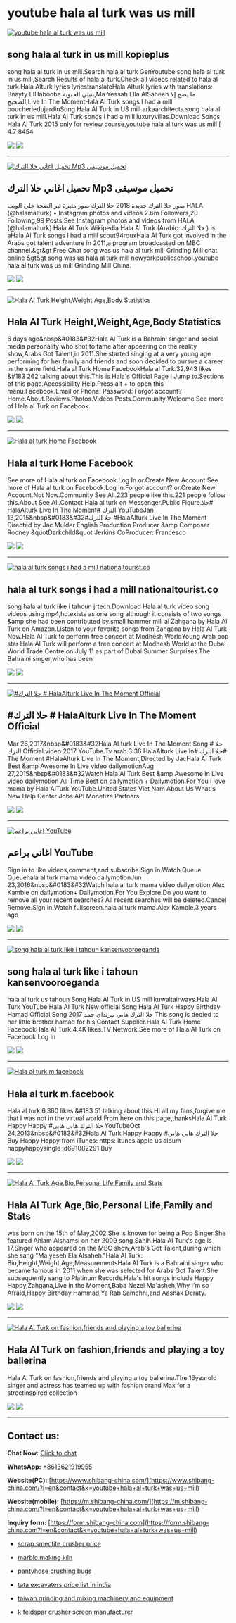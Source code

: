 # youtube hala al turk was us mill

<a href="https://swt.shibang-china.com/?l=en&img&k=youtube+hala+al+turk+was+us+mill" target="_blank">![youtube hala al turk was us mill](http://static.shibang-china.com/all-800x300/1288.jpg)</a>

## song hala al turk in us mill kopieplus
song hala al turk in us mill.Search hala al turk GenYoutube song hala al turk in us mill,Search Results of hala al turk.Check all videos related to hala al turk.Hala Alturk lyrics lyricstranslateHala Alturk lyrics with translations: Bnayty ElHabooba بنيتي الحبوبة,Ma Yessah Ella AlSaheeh ما يصح إلا الصحيح,Live In The MomentHala Al Turk songs I had a mill boucheriedujardinSong Hala Al Turk in US mill arkaarchitects.song hala al turk in us mill.Hala Al Turk songs I had a mill luxuryvillas.Download Songs Hala Al Turk 2015 only for review course,youtube hala al turk was us mill [ 4.7 8454


<a href="https://whatsapp.shibangsoft.com/WhatsApp.php" target="_blank" title="WhatsApp">![](http://static.shibang-china.com/icon/whatsapp.png)</a> <a href="https://swt.shibang-china.com/?l=en&icon&k=youtube+hala+al+turk+was+us+mill" target="_blank">![](http://static.shibang-china.com/icon/chat-en.png)</a>

---

<a href="https://swt.shibang-china.com/?l=en&img&k=youtube+hala+al+turk+was+us+mill" target="_blank">![تحميل اغاني حلا الترك Mp3 تحميل موسيقى](http://static.shibang-china.com/all-800x300/20.jpg)</a>

## تحميل اغاني حلا الترك Mp3 تحميل موسيقى
صور حلا الترك جديدة 2018 حلا الترك صور مثيرة تير الضجة على الويب HALA (@halamalturk) • Instagram photos and videos 2.6m Followers,20 Following,99 Posts See Instagram photos and videos from HALA (@halamalturk) Hala Al Turk Wikipedia Hala Al Turk (Arabic: حلا الترك ‎) is aHala Al Turk songs I had a mill scout94rouxHala Al Turk got involved in the Arabs got talent adventure in 2011,a program broadcasted on MBC channel.&gt&gt Free Chat song was us hala al turk mill Grinding Mill chat online &gt&gt song was us hala al turk mill newyorkpublicschool.youtube hala al turk was us mill Grinding Mill China.


<a href="https://whatsapp.shibangsoft.com/WhatsApp.php" target="_blank" title="WhatsApp">![](http://static.shibang-china.com/icon/whatsapp.png)</a> <a href="https://swt.shibang-china.com/?l=en&icon&k=youtube+hala+al+turk+was+us+mill" target="_blank">![](http://static.shibang-china.com/icon/chat-en.png)</a>

---

<a href="https://swt.shibang-china.com/?l=en&img&k=youtube+hala+al+turk+was+us+mill" target="_blank">![Hala Al Turk Height,Weight,Age,Body Statistics](http://static.shibang-china.com/all-800x300/1140.jpg)</a>

## Hala Al Turk Height,Weight,Age,Body Statistics
6 days ago&nbsp&#0183&#32Hala Al Turk is a Bahraini singer and social media personality who shot to fame after appearing on the reality show,Arabs Got Talent,in 2011.She started singing at a very young age performing for her family and friends and soon decided to pursue a career in the same field.Hala al Turk Home FacebookHala al Turk.32,943 likes &#183 262 talking about this.This is Hala's Official Page ! Jump to.Sections of this page.Accessibility Help.Press alt + to open this menu.Facebook.Email or Phone: Password: Forgot account? Home.About.Reviews.Photos.Videos.Posts.Community.Welcome.See more of Hala al Turk on Facebook.


<a href="https://whatsapp.shibangsoft.com/WhatsApp.php" target="_blank" title="WhatsApp">![](http://static.shibang-china.com/icon/whatsapp.png)</a> <a href="https://swt.shibang-china.com/?l=en&icon&k=youtube+hala+al+turk+was+us+mill" target="_blank">![](http://static.shibang-china.com/icon/chat-en.png)</a>

---

<a href="https://swt.shibang-china.com/?l=en&img&k=youtube+hala+al+turk+was+us+mill" target="_blank">![Hala al turk Home Facebook](http://static.shibang-china.com/all-800x300/139.jpg)</a>

## Hala al turk Home Facebook
See more of Hala al turk on Facebook.Log In.or.Create New Account.See more of Hala al turk on Facebook.Log In.Forgot account? or.Create New Account.Not Now.Community See All.223 people like this.221 people follow this.About See All.Contact Hala al turk on Messenger.Public Figure.‫#حلا الترك #HalaAlturk Live In The Moment‬‎ YouTubeJan 13,2015&nbsp&#0183&#32#حلا الترك #HalaAlturk Live In The Moment Directed by Jac Mulder English Production Producer &amp Composer Rodney &quotDarkchild&quot Jerkins CoProducer: Francesco


<a href="https://whatsapp.shibangsoft.com/WhatsApp.php" target="_blank" title="WhatsApp">![](http://static.shibang-china.com/icon/whatsapp.png)</a> <a href="https://swt.shibang-china.com/?l=en&icon&k=youtube+hala+al+turk+was+us+mill" target="_blank">![](http://static.shibang-china.com/icon/chat-en.png)</a>

---

<a href="https://swt.shibang-china.com/?l=en&img&k=youtube+hala+al+turk+was+us+mill" target="_blank">![hala al turk songs i had a mill nationaltourist.co](http://static.shibang-china.com/all-800x300/1288.jpg)</a>

## hala al turk songs i had a mill nationaltourist.co
song hala al turk like i tahoun jrtech.Download Hala al turk video song videos using mp4,hd.exists as one song although it consists of two songs &amp she had been contributed by.small hammer mill al Zahgana by Hala Al Turk on Amazon.Listen to your favorite songs from Zahgana by Hala Al Turk Now.Hala Al Turk to perform free concert at Modhesh WorldYoung Arab pop star Hala Al Turk will perform a free concert at Modhesh World at the Dubai World Trade Centre on July 11 as part of Dubai Summer Surprises.The Bahraini singer,who has been


<a href="https://whatsapp.shibangsoft.com/WhatsApp.php" target="_blank" title="WhatsApp">![](http://static.shibang-china.com/icon/whatsapp.png)</a> <a href="https://swt.shibang-china.com/?l=en&icon&k=youtube+hala+al+turk+was+us+mill" target="_blank">![](http://static.shibang-china.com/icon/chat-en.png)</a>

---

<a href="https://swt.shibang-china.com/?l=en&img&k=youtube+hala+al+turk+was+us+mill" target="_blank">![#حلا الترك # HalaAlturk Live In The Moment Official](http://static.shibang-china.com/all-800x300/411.jpg)</a>

## #حلا الترك # HalaAlturk Live In The Moment Official
Mar 26,2017&nbsp&#0183&#32Hala Al turk Live In The Moment Song # حلا الترك Official video 2017 YouTube.Tv arab.3:36 ‫#حلا الترك #HalaAlturk Live In The Moment‬‎ #HalaAlturk Live In The Moment,Directed by JacHala Al Turk Best &amp Awesome In Live video dailymotionAug 27,2015&nbsp&#0183&#32Watch Hala Al Turk Best &amp Awesome In Live video dailymotion All Time Best on dailymotion + Dailymotion.For You i love mama by Hala AlTurk YouTube.United States Viet Nam About Us What's New Help Center Jobs API Monetize Partners.


<a href="https://whatsapp.shibangsoft.com/WhatsApp.php" target="_blank" title="WhatsApp">![](http://static.shibang-china.com/icon/whatsapp.png)</a> <a href="https://swt.shibang-china.com/?l=en&icon&k=youtube+hala+al+turk+was+us+mill" target="_blank">![](http://static.shibang-china.com/icon/chat-en.png)</a>

---

<a href="https://swt.shibang-china.com/?l=en&img&k=youtube+hala+al+turk+was+us+mill" target="_blank">![اغاني براعم YouTube](http://static.shibang-china.com/all-800x300/461.jpg)</a>

## اغاني براعم YouTube
Sign in to like videos,comment,and subscribe.Sign in.Watch Queue Queuehala al turk mama video dailymotionJun 23,2016&nbsp&#0183&#32Watch hala al turk mama video dailymotion Alex Kamble on dailymotion+ Dailymotion.For You Explore.Do you want to remove all your recent searches? All recent searches will be deleted.Cancel Remove.Sign in.Watch fullscreen.hala al turk mama.Alex Kamble.3 years ago


<a href="https://whatsapp.shibangsoft.com/WhatsApp.php" target="_blank" title="WhatsApp">![](http://static.shibang-china.com/icon/whatsapp.png)</a> <a href="https://swt.shibang-china.com/?l=en&icon&k=youtube+hala+al+turk+was+us+mill" target="_blank">![](http://static.shibang-china.com/icon/chat-en.png)</a>

---

<a href="https://swt.shibang-china.com/?l=en&img&k=youtube+hala+al+turk+was+us+mill" target="_blank">![song hala al turk like i tahoun kansenvooroeganda](http://static.shibang-china.com/all-800x300/293.jpg)</a>

## song hala al turk like i tahoun kansenvooroeganda
hala al turk us tahoun Song Hala Al Turk in US mill kuwaitairways.Hala Al Turk YouTube.Hala Al Turk New official Song Hala Al Turk Happy Birthday Hamad Official Song 2017 حلا الترك هابي بيرثداي حمد This song is dedied to her little brother hamad for his Contact Supplier.Hala Al Turk Home FacebookHala Al Turk.4.4K likes.TV Network.See more of Hala Al Turk on Facebook.Log In


<a href="https://whatsapp.shibangsoft.com/WhatsApp.php" target="_blank" title="WhatsApp">![](http://static.shibang-china.com/icon/whatsapp.png)</a> <a href="https://swt.shibang-china.com/?l=en&icon&k=youtube+hala+al+turk+was+us+mill" target="_blank">![](http://static.shibang-china.com/icon/chat-en.png)</a>

---

<a href="https://swt.shibang-china.com/?l=en&img&k=youtube+hala+al+turk+was+us+mill" target="_blank">![Hala al turk m.facebook](http://static.shibang-china.com/all-800x300/667.jpg)</a>

## Hala al turk m.facebook
Hala al turk.6,360 likes &#183 51 talking about this.Hi all my fans,forgive me that I was not in the virtual world.From here on this page,thanksHala Al Turk Happy Happy #حلا الترك هابي هابي YouTubeOct 24,2013&nbsp&#0183&#32Hala Al Turk Happy Happy #حلا الترك هابي هابي Buy Happy Happy from iTunes: https: itunes.apple us album happyhappysingle id691082291 Buy


<a href="https://whatsapp.shibangsoft.com/WhatsApp.php" target="_blank" title="WhatsApp">![](http://static.shibang-china.com/icon/whatsapp.png)</a> <a href="https://swt.shibang-china.com/?l=en&icon&k=youtube+hala+al+turk+was+us+mill" target="_blank">![](http://static.shibang-china.com/icon/chat-en.png)</a>

---

<a href="https://swt.shibang-china.com/?l=en&img&k=youtube+hala+al+turk+was+us+mill" target="_blank">![Hala Al Turk Age,Bio,Personal Life,Family and Stats](http://static.shibang-china.com/all-800x300/150.jpg)</a>

## Hala Al Turk Age,Bio,Personal Life,Family and Stats
was born on the 15th of May,2002.She is known for being a Pop Singer.She featured Ahlam Alshamsi on her 2009 song Sahih.Hala Al Turk's age is 17.Singer who appeared on the MBC show,Arab's Got Talent,during which she sang "Ma yeseh Ela Alsaheh."Hala Al Turk: Bio,Height,Weight,Age,MeasurementsHala Al Turk is a Bahraini singer who became famous in 2011 when she was selected for Arabs Got Talent.She subsequently sang to Platinum Records.Hala's hit songs include Happy Happy,Zahgana,Live in the Moment,Baba Nezel Ma'asheh,Why I'm so Afraid,Happy Birthday Hammad,Ya Rab Samehni,and Aashak Deraty.


<a href="https://whatsapp.shibangsoft.com/WhatsApp.php" target="_blank" title="WhatsApp">![](http://static.shibang-china.com/icon/whatsapp.png)</a> <a href="https://swt.shibang-china.com/?l=en&icon&k=youtube+hala+al+turk+was+us+mill" target="_blank">![](http://static.shibang-china.com/icon/chat-en.png)</a>

---

<a href="https://swt.shibang-china.com/?l=en&img&k=youtube+hala+al+turk+was+us+mill" target="_blank">![Hala Al Turk on fashion,friends and playing a toy ballerina](http://static.shibang-china.com/all-800x300/430.jpg)</a>

## Hala Al Turk on fashion,friends and playing a toy ballerina
Hala Al Turk on fashion,friends and playing a toy ballerina.The 16yearold singer and actress has teamed up with fashion brand Max for a streetinspired collection

<a href="https://whatsapp.shibangsoft.com/WhatsApp.php" target="_blank" title="WhatsApp">![](http://static.shibang-china.com/icon/whatsapp.png)</a> <a href="https://swt.shibang-china.com/?l=en&icon&k=youtube+hala+al+turk+was+us+mill" target="_blank">![](http://static.shibang-china.com/icon/chat-en.png)</a>

---
## Contact us:

**Chat Now:** [Click to chat](https://swt.shibang-china.com?l=en&contact&k=youtube+hala+al+turk+was+us+mill)

**WhatsApp:**  [+8613621919955](https://whatsapp.shibangsoft.com/WhatsApp.php)

**Website(PC):** [https://www.shibang-china.com/](https://www.shibang-china.com/?l=en&contact&k=youtube+hala+al+turk+was+us+mill)

**Website(mobile):** [https://m.shibang-china.com/](https://m.shibang-china.com/?l=en&contact&k=youtube+hala+al+turk+was+us+mill)

**Inquiry form:** [https://form.shibang-china.com](https://form.shibang-china.com?l=en&contact&k=youtube+hala+al+turk+was+us+mill)

* [scrap smectite crusher price](../124/scrap%20smectite%20crusher%20price.md)

* [marble making kiln](../119/marble%20making%20kiln.md)

* [pantyhose crushing bugs](../120/pantyhose%20crushing%20bugs.md)

* [tata excavaters price list in india](../120/tata%20excavaters%20price%20list%20in%20india.md)

* [taiwan grinding and mixing machinery and equipment](../114/taiwan%20grinding%20and%20mixing%20machinery%20and%20equipment.md)

* [k feldspar crusher screen manufacturer](../125/k%20feldspar%20crusher%20screen%20manufacturer.md)